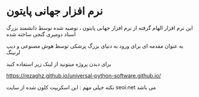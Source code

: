 # نرم افزار جهانی پایتون

این نرم افزار الهام گرفته از نرم افزار جهانی پایتون ، توصیه شده توسط دانشمند بزرگ استاد دومیری گنجی ساخته شده 

به عنوان مقدمه ای برای ورود به دنیای بزرگ پزشکی توسط هوش مصنوعی و دیپ لرنینگ 

برای دیدن پروژه میتونید از لینک زیر استفاده کنید 

https://rezaghz.github.io/universal-python-software.github.io/

نکته خیلی مهم : این اسکریپت کلون شده از سایت seoi.net می باشد

